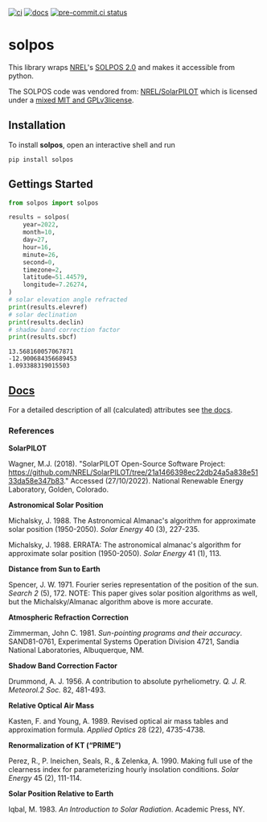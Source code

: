 [![ci](https://github.com/theendlessriver13/solpos/actions/workflows/CI.yaml/badge.svg)](https://github.com/theendlessriver13/solpos/actions/workflows/CI.yaml)
[![docs](https://github.com/theendlessriver13/solpos/actions/workflows/docs.yaml/badge.svg)](https://github.com/theendlessriver13/solpos/actions/workflows/docs.yaml)
[![pre-commit.ci status](https://results.pre-commit.ci/badge/github/theendlessriver13/solpos/master.svg)](https://results.pre-commit.ci/latest/github/theendlessriver13/solpos/master)

# solpos

This library wraps [NREL](https://www.nrel.gov/)'s [SOLPOS 2.0](https://www.nrel.gov/grid/solar-resource/solpos.html) and makes it accessible from python.

The SOLPOS code was vendored from: [NREL/SolarPILOT](https://github.com/NREL/SolarPILOT/tree/21a1466398ec22db24a5a838e5133da58e347b83) which is licensed under a [mixed MIT and GPLv3license](licenses/LICENSE_SolarPILOT).

## Installation

To install **solpos**, open an interactive shell and run

```console
pip install solpos
```

## Gettings Started

```python
from solpos import solpos

results = solpos(
    year=2022,
    month=10,
    day=27,
    hour=16,
    minute=26,
    second=0,
    timezone=2,
    latitude=51.44579,
    longitude=7.26274,
)
# solar elevation angle refracted
print(results.elevref)
# solar declination
print(results.declin)
# shadow band correction factor
print(results.sbcf)
```

```console
13.568160057067871
-12.900684356689453
1.093388319015503
```

## [Docs](https://theendlessriver13.github.io/solpos/)

For a detailed description of all (calculated) attributes see [the docs](https://theendlessriver13.github.io/solpos/).

### References

**SolarPILOT**

Wagner, M.J. (2018). "SolarPILOT Open-Source Software Project: https://github.com/NREL/SolarPILOT/tree/21a1466398ec22db24a5a838e5133da58e347b83." Accessed (27/10/2022). National Renewable Energy Laboratory, Golden, Colorado.

**Astronomical Solar Position**

Michalsky, J. 1988. The Astronomical Almanac's algorithm for approximate solar position (1950-2050). _Solar Energy_ 40 (3), 227-235.

Michalsky, J. 1988. ERRATA: The astronomical almanac's algorithm for approximate solar position (1950-2050). _Solar Energy_ 41 (1), 113.

**Distance from Sun to Earth**

Spencer, J. W. 1971. Fourier series representation of the position of the sun. _Search 2_ (5), 172.
NOTE: This paper gives solar position algorithms as well, but the Michalsky/Almanac algorithm above is more accurate.

**Atmospheric Refraction Correction**

Zimmerman, John C. 1981. _Sun-pointing programs and their accuracy_. SAND81-0761, Experimental Systems Operation Division 4721, Sandia National Laboratories, Albuquerque, NM.

**Shadow Band Correction Factor**

Drummond, A. J. 1956. A contribution to absolute pyrheliometry. _Q. J. R. Meteorol.2 Soc._ 82, 481-493.

**Relative Optical Air Mass**

Kasten, F. and Young, A. 1989. Revised optical air mass tables and approximation formula. _Applied Optics_ 28 (22), 4735-4738.

**Renormalization of KT (“PRIME”)**

Perez, R., P. Ineichen, Seals, R., & Zelenka, A. 1990. Making full use of the clearness index for parameterizing hourly insolation conditions. _Solar Energy_ 45 (2), 111-114.

**Solar Position Relative to Earth**

Iqbal, M. 1983. _An Introduction to Solar Radiation_. Academic Press, NY.
